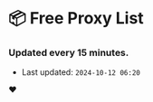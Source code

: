 # :package: Free Proxy List
### Updated every 15 minutes.

- Last updated: `2024-10-12 06:20`

:heart:
